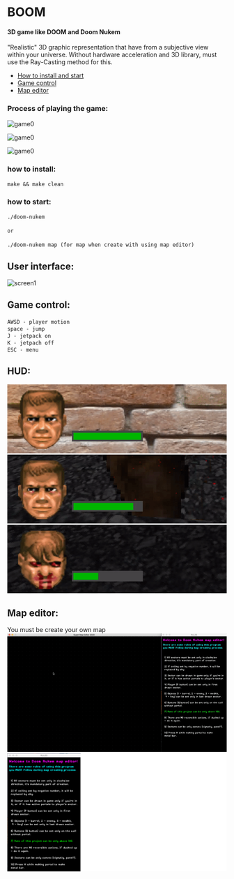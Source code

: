 # BOOM
#### 3D game like DOOM and Doom Nukem


"Realistic" 3D graphic representation that have from
a subjective view within your universe. Without hardware acceleration and 3D library,
must use the Ray-Casting method for this.

- [How to install ](#id-section1)
 [ and start](#id-section2)
- [Game control](#id-section3)
- [Map editor](#id-section4)

### Process of playing the game:
![game0](https://github.com/odnaks/-/blob/master/BOOM/game0.gif)

![game0](https://github.com/odnaks/-/blob/master/BOOM/game1.gif)

![game0](https://github.com/odnaks/-/blob/master/BOOM/game2.gif)

### how to install: <div id='id-section1'/>
```shell
make && make clean
```

### how to start: <div id='id-section2'/>
```shell
./doom-nukem

or

./doom-nukem map (for map when create with using map editor)
```
## User interface:
![screen1](https://github.com/odnaks/-/blob/master/BOOM/ezgif-1-6f83a86bfe4d.gif)

## Game control: <div id='id-section3'/>
```shell
AWSD - player motion
space - jump
J - jetpack on
K - jetpach off
ESC - menu
```

## HUD:

![head1](https://github.com/odnaks/-/blob/master/BOOM/head_1.gif)
![head2](https://github.com/odnaks/-/blob/master/BOOM/head_2.gif)
![head3](https://github.com/odnaks/-/blob/master/BOOM/head_3.gif)

## Map editor: <div id='id-section4'/>
You must be create your own map
![edit](https://github.com/odnaks/-/blob/master/BOOM/edit.gif)
![edit](https://github.com/odnaks/-/blob/master/BOOM/ru.png) 
